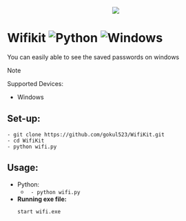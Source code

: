 <p align="center" width="100%">
<img style="margin-left:auto;margin-right:auto;" src="wifi1-modified.ico"></img>
</p>

# **Wifikit** ![Python](https://img.shields.io/badge/python-3670A0?style=for-the-badge&logo=python&logoColor=ffdd54) ![Windows](https://img.shields.io/badge/Windows-0078D6?style=for-the-badge&logo=windows&logoColor=white)

You can easily able to see the saved passwords on windows
> [!NOTE]
>Supported Devices:
> - Windows 

## **Set-up:**
```
- git clone https://github.com/gokul523/WifiKit.git
- cd WifiKit
- python wifi.py
```

## **Usage:**

  - Python:
    - ``` - python wifi.py```
  - **Running exe file:**
    ```cd WifiKit
    start wifi.exe
    ```
